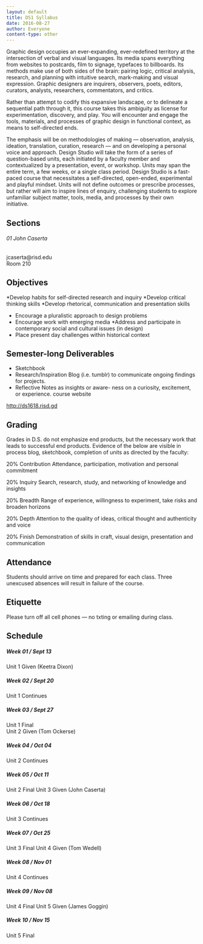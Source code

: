 ```yaml
---
layout: default
title: DS1 Syllabus
date: 2016-08-27
author: Everyone
content-type: other
---
```


<p>Graphic design occupies an ever-expanding, ever-redefined territory at the intersection of verbal and visual languages. Its media spans everything from websites to postcards, film to signage, typefaces to billboards. Its methods make use of both sides of the brain: pairing  logic, critical analysis, research, and planning with intuitive search, mark-making and visual expression. Graphic designers are inquirers, observers, poets, editors, curators, analysts, researchers, commentators, and critics.
</p>
<p>	Rather than attempt to codify this expansive landscape, or to delineate a sequential path through it, this course takes this ambiguity as license for experimentation, discovery, and play. You will encounter and engage the tools, materials, and processes of graphic design in functional context,
as means to self-directed ends. </p>
<p>The emphasis will be on methodologies of making — observation, analysis, ideation, translation, curation, research — and on developing a personal voice and approach.
	Design Studio will take the form of a series of question-based units, each initiated by a faculty member and contextualized by a presentation, event, or workshop. Units may span the entire term, a few weeks, or a single class period. Design Studio is a fast-paced course that necessitates a self-directed, open-ended, experimental and playful mindset. Units will not define outcomes or prescribe processes, but rather will aim to inspire lines of enquiry, challenging students to explore unfamiliar subject matter, tools, media, and processes by their own initiative. </p>


<h2>  Sections</h2>

<h6>01	John Caserta</h6>
	<p>jcaserta@risd.edu<br>
  Room 210 </p>


<h2>Objectives</h2>

*Develop habits for self-directed research and inquiry
*Develop critical thinking skills
*Develop rhetorical, communication and presentation skills
*	Encourage a pluralistic approach to design problems
*	Encourage work with emerging media
*Address and participate in contemporary social and cultural issues (in design)
*	Place present day challenges within historical context

<h2>Semester-long
Deliverables</h2>

*	Sketchbook
*	Research/Inspiration Blog (i.e. tumblr)
  to communicate ongoing findings
  for projects.
*	Reflective Notes as insights or aware-
  ness on a curiosity, excitement,
  or experience.
course website

http://ds1618.risd.gd

<h2>Grading</h2>

<p>Grades in D.S. do not emphasize end products, but the necessary work that leads to successful end products. Evidence of the below are visible in process blog, sketchbook, completion of units as directed by the faculty:</p>

20% 	Contribution
	Attendance,
  participation, motivation and personal commitment

20% 	Inquiry
	Search, research, study, and networking of knowledge and insights

20% 	Breadth
	Range of experience, willingness to experiment, take risks and broaden horizons

20%	Depth
	Attention to the quality of ideas, critical thought and authenticity and voice

20% 	Finish
	Demonstration of skills in craft, visual design, presentation and communication

<h2>Attendance</h2>

<p>Students should arrive on time and prepared for
  each class. Three unexcused absences will result
  in failure of the course.</p>

<h2>Etiquette</h2>

<p>Please turn off all
  cell phones — no txting or emailing during class.</p>



<h2>Schedule</h2>
<h5>Week 01 / Sept 13</h5>
<p>Unit 1 Given (Keetra Dixon)</p>

<h5>Week 02	/ 	Sept 20</h5>
<p>Unit 1 Continues</p>

<h5>Week 03	/ 	Sept 27	</h5>
<p>Unit 1 Final<br>
Unit 2 Given (Tom Ockerse)</p>

<h5>Week 04	/ 	Oct 04</h5>
<p>Unit 2 Continues</p>

<h5>Week 05	/ 	Oct 11</h5>
<p>Unit 2 Final
Unit 3 Given (John Caserta)</p>

<h5>Week 06	/ 	Oct 18</h5>
<p>Unit 3 Continues</p>

<h5>Week 07	/ 	Oct 25</h5>
<p>Unit 3 Final
Unit 4 Given (Tom Wedell)</p>

<h5>Week 08	/ 	Nov 01</h5>
<p>Unit 4 Continues</p>

<h5>Week 09	/ 	Nov 08</h5>
<p>Unit 4 Final
Unit 5 Given (James Goggin)</p>

<h5>Week 10	/ 	Nov 15</h5>
<p>Unit 5 Final</p>
